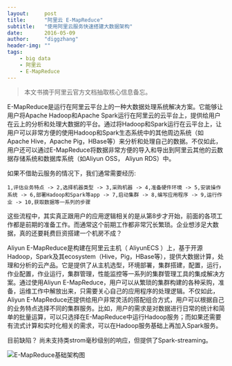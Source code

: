 ```yaml
---
layout:     post
title:      "阿里云 E-MapReduce"
subtitle:   "使用阿里云服务快速搭建大数据架构"
date:       2016-05-09
author:     "diggzhang"
header-img: ""
tags:
    - big data
    - 阿里云
    - E-MapReduce
---
```


> 本文书摘于阿里云官方文档抽取核心信息备忘。

E-MapReduce是运行在阿里云平台上的一种大数据处理系统解决方案。它能够让用户将Apache Hadoop和Apache Spark运行在阿里云的云平台上，提供给用户在云上的分析和处理大数据的平台。通过将Hadoop和Spark运行在云平台上，让用户可以非常方便的使用Hadoop和Spark生态系统中的其他周边系统（如Apache Hive，Apache Pig，HBase等）来分析和处理自己的数据。不仅如此，用户还可以通过E-MapReduce将数据非常方便的导入和导出到阿里云其他的云数据存储系统和数据库系统（如Aliyun OSS， Aliyun RDS）中。

如果不借助云服务的情况下，我们通常需要经历:

```
1,评估业务特点 -> 2,选择机器类型 -> 3,采购机器 -> 4,准备硬件环境 -> 5,安装操作系统 -> 6,部署Hadoop和Spark等app -> 7,启动集群 -> 8,编写应用程序 -> 9,运行作业 -> 10,获取数据等一系列的步骤
```

这些流程中，其实真正跟用户的应用逻辑相关的是从第8步才开始，前面的各项工作都是前期的准备工作。而通常这个前期工作都非常冗长繁琐。企业想涉足大数据，真的还要耗费巨资搭建一个机房不成？

Aliyun E-MapReduce是构建在阿里云主机（ AliyunECS ）上，基于开源Hadoop，Spark及其ecosystem（Hive，Pig，HBase等），提供大数据计算，处理和分析的云产品。它是提供了从主机选型，环境部署，集群搭建，配置，运行，作业配置，作业运行，集群管理，性能监控等一系列的集群管理工具的集成解决方案。通过使用Aliyun E-MapReduce，用户可以从繁琐的集群构建的各种采购，准备，运维工作中解放出来，只需要关心自己的应用程序的处理逻辑。不仅如此，Aliyun E-MapReduce还提供给用户非常灵活的搭配组合方式，用户可以根据自己的业务特点选择不同的集群服务。比如，用户的需求是对数据进行日常的统计和简单的批量运算，可以只选择在E-MapReduce中运行Hadoop服务；而如果还需要有流式计算和实时化相关的需求，可以在Hadoop服务基础上再加入Spark服务。

目前缺陷？ 尚未支持类strom毫秒级别的响应，但提供了Spark-streaming。

![E-MapReduce基础架构图](https://docs-aliyun.cn-hangzhou.oss.aliyun-inc.com/cn/emr/1.3.7/assets/pic/emr-cluster-structure.png)
